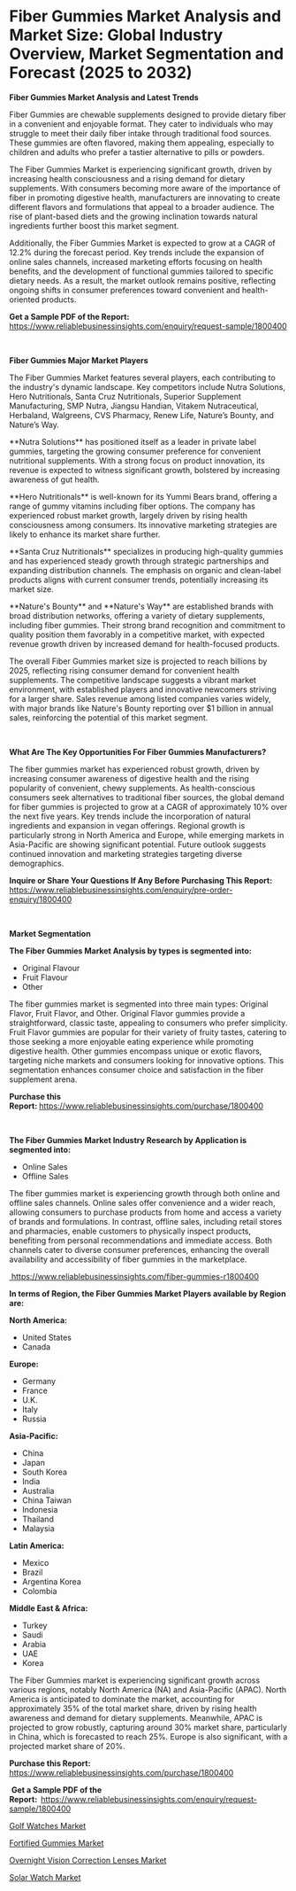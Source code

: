 <p><h1>Fiber Gummies Market Analysis and Market Size: Global Industry Overview, Market Segmentation and Forecast (2025 to 2032)</h1></p><p><strong>Fiber Gummies Market Analysis and Latest Trends</strong></p>
<p><p>Fiber Gummies are chewable supplements designed to provide dietary fiber in a convenient and enjoyable format. They cater to individuals who may struggle to meet their daily fiber intake through traditional food sources. These gummies are often flavored, making them appealing, especially to children and adults who prefer a tastier alternative to pills or powders.</p><p>The Fiber Gummies Market is experiencing significant growth, driven by increasing health consciousness and a rising demand for dietary supplements. With consumers becoming more aware of the importance of fiber in promoting digestive health, manufacturers are innovating to create different flavors and formulations that appeal to a broader audience. The rise of plant-based diets and the growing inclination towards natural ingredients further boost this market segment.</p><p>Additionally, the Fiber Gummies Market is expected to grow at a CAGR of 12.2% during the forecast period. Key trends include the expansion of online sales channels, increased marketing efforts focusing on health benefits, and the development of functional gummies tailored to specific dietary needs. As a result, the market outlook remains positive, reflecting ongoing shifts in consumer preferences toward convenient and health-oriented products.</p></p>
<p><strong>Get a Sample PDF of the Report:&nbsp;</strong> <a href="https://www.reliablebusinessinsights.com/enquiry/request-sample/1800400?utm_campaign=1119&utm_medium=2&utm_source=Github&utm_content=ia&utm_term=07022025&utm_id=fiber-gummies">https://www.reliablebusinessinsights.com/enquiry/request-sample/1800400</a></p>
<p>&nbsp;</p>
<p><strong>Fiber Gummies Major Market Players</strong></p>
<p><p>The Fiber Gummies Market features several players, each contributing to the industry's dynamic landscape. Key competitors include Nutra Solutions, Hero Nutritionals, Santa Cruz Nutritionals, Superior Supplement Manufacturing, SMP Nutra, Jiangsu Handian, Vitakem Nutraceutical, Herbaland, Walgreens, CVS Pharmacy, Renew Life, Nature’s Bounty, and Nature’s Way.</p><p>**Nutra Solutions** has positioned itself as a leader in private label gummies, targeting the growing consumer preference for convenient nutritional supplements. With a strong focus on product innovation, its revenue is expected to witness significant growth, bolstered by increasing awareness of gut health.</p><p>**Hero Nutritionals** is well-known for its Yummi Bears brand, offering a range of gummy vitamins including fiber options. The company has experienced robust market growth, largely driven by rising health consciousness among consumers. Its innovative marketing strategies are likely to enhance its market share further.</p><p>**Santa Cruz Nutritionals** specializes in producing high-quality gummies and has experienced steady growth through strategic partnerships and expanding distribution channels. The emphasis on organic and clean-label products aligns with current consumer trends, potentially increasing its market size.</p><p>**Nature's Bounty** and **Nature's Way** are established brands with broad distribution networks, offering a variety of dietary supplements, including fiber gummies. Their strong brand recognition and commitment to quality position them favorably in a competitive market, with expected revenue growth driven by increased demand for health-focused products.</p><p>The overall Fiber Gummies market size is projected to reach billions by 2025, reflecting rising consumer demand for convenient health supplements. The competitive landscape suggests a vibrant market environment, with established players and innovative newcomers striving for a larger share. Sales revenue among listed companies varies widely, with major brands like Nature's Bounty reporting over $1 billion in annual sales, reinforcing the potential of this market segment.</p></p>
<p>&nbsp;</p>
<p><strong>What Are The Key Opportunities For Fiber Gummies Manufacturers?</strong></p>
<p><p>The fiber gummies market has experienced robust growth, driven by increasing consumer awareness of digestive health and the rising popularity of convenient, chewy supplements. As health-conscious consumers seek alternatives to traditional fiber sources, the global demand for fiber gummies is projected to grow at a CAGR of approximately 10% over the next five years. Key trends include the incorporation of natural ingredients and expansion in vegan offerings. Regional growth is particularly strong in North America and Europe, while emerging markets in Asia-Pacific are showing significant potential. Future outlook suggests continued innovation and marketing strategies targeting diverse demographics.</p></p>
<p><strong>Inquire or Share Your Questions If Any Before Purchasing This Report:</strong> <a href="https://www.reliablebusinessinsights.com/enquiry/pre-order-enquiry/1800400?utm_campaign=1119&utm_medium=2&utm_source=Github&utm_content=ia&utm_term=07022025&utm_id=fiber-gummies">https://www.reliablebusinessinsights.com/enquiry/pre-order-enquiry/1800400</a></p>
<p>&nbsp;</p>
<p><strong>Market Segmentation</strong></p>
<p><strong>The Fiber Gummies Market Analysis by types is segmented into:</strong></p>
<p><ul><li>Original Flavour</li><li>Fruit Flavour</li><li>Other</li></ul></p>
<p><p>The fiber gummies market is segmented into three main types: Original Flavor, Fruit Flavor, and Other. Original Flavor gummies provide a straightforward, classic taste, appealing to consumers who prefer simplicity. Fruit Flavor gummies are popular for their variety of fruity tastes, catering to those seeking a more enjoyable eating experience while promoting digestive health. Other gummies encompass unique or exotic flavors, targeting niche markets and consumers looking for innovative options. This segmentation enhances consumer choice and satisfaction in the fiber supplement arena.</p></p>
<p><strong>Purchase this Report:&nbsp;</strong><a href="https://www.reliablebusinessinsights.com/purchase/1800400?utm_campaign=1119&utm_medium=2&utm_source=Github&utm_content=ia&utm_term=07022025&utm_id=fiber-gummies">https://www.reliablebusinessinsights.com/purchase/1800400</a></p>
<p>&nbsp;</p>
<p><strong>The Fiber Gummies Market Industry Research by Application is segmented into:</strong></p>
<p><ul><li>Online Sales</li><li>Offline Sales</li></ul></p>
<p><p>The fiber gummies market is experiencing growth through both online and offline sales channels. Online sales offer convenience and a wider reach, allowing consumers to purchase products from home and access a variety of brands and formulations. In contrast, offline sales, including retail stores and pharmacies, enable customers to physically inspect products, benefiting from personal recommendations and immediate access. Both channels cater to diverse consumer preferences, enhancing the overall availability and accessibility of fiber gummies in the marketplace.</p></p>
<p><a href="https://www.reliablebusinessinsights.com/fiber-gummies-r1800400?utm_campaign=1119&utm_medium=2&utm_source=Github&utm_content=ia&utm_term=07022025&utm_id=fiber-gummies">&nbsp;https://www.reliablebusinessinsights.com/fiber-gummies-r1800400</a></p>
<p><strong>In terms of Region, the Fiber Gummies Market Players available by Region are:</strong></p>
<p>
    <p> <strong> North America: </strong>
        <ul>
            <li>United States</li>
            <li>Canada</li>
        </ul>
        </p> 
    <p> <strong> Europe: </strong>
        <ul>
            <li>Germany</li>
            <li>France</li>
            <li>U.K.</li>
            <li>Italy</li>
            <li>Russia</li>
        </ul>
        </p> 
    <p> <strong> Asia-Pacific: </strong>
        <ul>
            <li>China</li>
            <li>Japan</li>
            <li>South Korea</li>
            <li>India</li>
            <li>Australia</li>
            <li>China Taiwan</li>
            <li>Indonesia</li>
            <li>Thailand</li>
            <li>Malaysia</li>
        </ul>
        </p> 
    <p> <strong> Latin America: </strong>
        <ul>
            <li>Mexico</li>
            <li>Brazil</li>
            <li>Argentina Korea</li>
            <li>Colombia</li>
        </ul>
        </p> 
    <p> <strong> Middle East & Africa: </strong>
        <ul>
            <li>Turkey</li>
            <li>Saudi</li>
            <li>Arabia</li>
            <li>UAE</li>
            <li>Korea</li>
        </ul>
    </p>
    </p>
<p><p>The Fiber Gummies market is experiencing significant growth across various regions, notably North America (NA) and Asia-Pacific (APAC). North America is anticipated to dominate the market, accounting for approximately 35% of the total market share, driven by rising health awareness and demand for dietary supplements. Meanwhile, APAC is projected to grow robustly, capturing around 30% market share, particularly in China, which is forecasted to reach 25%. Europe is also significant, with a projected market share of 20%.</p></p>
<p><strong>Purchase this Report: </strong><a href="https://www.reliablebusinessinsights.com/purchase/1800400?utm_campaign=1119&utm_medium=2&utm_source=Github&utm_content=ia&utm_term=07022025&utm_id=fiber-gummies">https://www.reliablebusinessinsights.com/purchase/1800400</a></p>
<p>&nbsp;<strong>Get a Sample PDF of the Report:&nbsp;&nbsp;</strong><a href="https://www.reliablebusinessinsights.com/enquiry/request-sample/1800400?utm_campaign=1119&utm_medium=2&utm_source=Github&utm_content=ia&utm_term=07022025&utm_id=fiber-gummies">https://www.reliablebusinessinsights.com/enquiry/request-sample/1800400</a></p>
<p><strong></strong></p>
<p><p><a href="https://github.com/achuoheatly/Market-Research-Report-List-1/blob/main/golf-watches-market.md?utm_campaign=1119&utm_medium=2&utm_source=Github&utm_content=ia&utm_term=07022025&utm_id=fiber-gummies">Golf Watches Market</a></p><p><a href="https://github.com/irfadac/Market-Research-Report-List-5/blob/main/fortified-gummies-market.md?utm_campaign=1119&utm_medium=2&utm_source=Github&utm_content=ia&utm_term=07022025&utm_id=fiber-gummies">Fortified Gummies Market</a></p><p><a href="https://github.com/alatoeve/Market-Research-Report-List-1/blob/main/overnight-vision-correction-lenses-market.md?utm_campaign=1119&utm_medium=2&utm_source=Github&utm_content=ia&utm_term=07022025&utm_id=fiber-gummies">Overnight Vision Correction Lenses Market</a></p><p><a href="https://github.com/calfiltinor/Market-Research-Report-List-1/blob/main/solar-watch-market.md?utm_campaign=1119&utm_medium=2&utm_source=Github&utm_content=ia&utm_term=07022025&utm_id=fiber-gummies">Solar Watch Market</a></p></p>